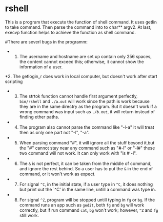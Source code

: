 rshell
======
This is a program that execute the function of shell command. It uses getlin to take command. Then parse the command into to char** argv2. At last, execvp function helps to achieve the function as shell command. 

#There are severl bugs in the programm:

* 1. The username and hostname are set up contain only 256 spaces, the content cannot exceed this; otherwise, it cannot show the information of a user.

*2. The getlogin_r does work in local computer, but doesn't work after start scripting

* 3. The strtok function cannot handle first argument perfectly, `bin/rshell` and `./a.out` will work since the path is work because they are in the same directry as the program. But it doesn't work if a wrong command was input such as `./b.out`, it will return instead of finding other paths.
* 4. The program also cannot parse the command like "-l-a" it will treat then as only one part not "-l", "-a".
* 5. When parsing command "#", it will ignore all the stuff beyond it,but the "#" cannot stay near any command such as "#-l" or "-l#" these two command will not work. It can only work with "ls # -l".
* 6. The `&` is not perfect, it can be taken from the middle of command, and ignore the rest behind. So a user has to put the `&` in the end of command, or it won't work as expect.
* 7. For signal `^C`, in the initial state, if a user type in `^C`, it does nothing but print out the `^C' in the same line, untill a command was type in.
* 8. For signal `^Z`, program will be stopped untill typing in `fg` or `bg`. If the command runs an app such as `gedit`, both `fg` and `bg` will work correctly, but if run command `cat`, `bg` won't work; however, `^Z` and `fg` still work.
